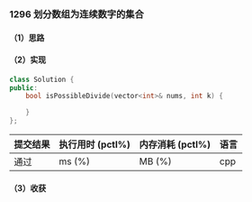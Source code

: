 ### 1296 划分数组为连续数字的集合

#### （1）思路

#### （2）实现

```cpp
class Solution {
public:
    bool isPossibleDivide(vector<int>& nums, int k) {

    }
};
```

| 提交结果 | 执行用时 (pctl%) | 内存消耗 (pctl%) | 语言 |
|:---------|:-----------------|:-----------------|:-----|
| 通过     |  ms (%)   |  MB (%)  | cpp  |

#### （3）收获
